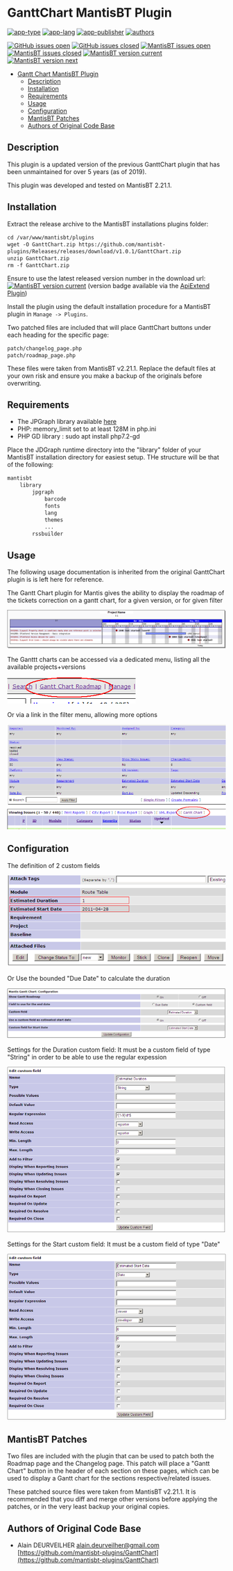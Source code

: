 # GanttChart MantisBT Plugin

[![app-type](https://img.shields.io/badge/category-mantisbt%20plugins-blue.svg)](https://github.com/spmeesseman)
[![app-lang](https://img.shields.io/badge/language-php-blue.svg)](https://github.com/spmeesseman)
[![app-publisher](https://img.shields.io/badge/%20%20%F0%9F%93%A6%F0%9F%9A%80-app--publisher-e10000.svg)](https://github.com/spmeesseman/app-publisher)
[![authors](https://img.shields.io/badge/authors-scott%20meesseman%20--%20alain%20deurveilher-6F02B5.svg?logo=visual%20studio%20code)](https://github.com/spmeesseman)

[![GitHub issues open](https://img.shields.io/github/issues-raw/spmeesseman/GanttChart.svg?maxAge=2592000&logo=github)](https://github.com/mantisbt-plugins/GanttChart/issues)
[![GitHub issues closed](https://img.shields.io/github/issues-closed-raw/spmeesseman/GanttChart.svg?maxAge=2592000&logo=github)](https://github.com/mantisbt-plugins/GanttChart/issues)
[![MantisBT issues open](https://app1.spmeesseman.com/projects/plugins/ApiExtend/api/issues/countbadge/GanttChart/open)](https://app1.spmeesseman.com/projects/set_project.php?project=GanttChart&make_default=no&ref=bug_report_page.php)
[![MantisBT issues closed](https://app1.spmeesseman.com/projects/plugins/ApiExtend/api/issues/countbadge/GanttChart/closed)](https://app1.spmeesseman.com/projects/set_project.php?project=GanttChart&make_default=no&ref=bug_report_page.php)
[![MantisBT version current](https://app1.spmeesseman.com/projects/plugins/ApiExtend/api/versionbadge/GanttChart/current)](https://app1.spmeesseman.com/projects/set_project.php?project=GanttChart&make_default=no&ref=plugin.php?page=Releases/releases)
[![MantisBT version next](https://app1.spmeesseman.com/projects/plugins/ApiExtend/api/versionbadge/GanttChart/next)](https://app1.spmeesseman.com/projects/set_project.php?project=GanttChart&make_default=no&ref=plugin.php?page=Releases/releases)

- [Gantt Chart MantisBT Plugin](#Gantt-Chart-MantisBT-Plugin)
  - [Description](#Description)
  - [Installation](#Installation)
  - [Requirements](#Requirements)
  - [Usage](#Usage)
  - [Configuration](#Configuration)
  - [MantisBT Patches](#MantisBT-Patches)
  - [Authors of Original Code Base](#Authors-of-Original-Code-Base)

## Description

This plugin is a updated version of the previous GanttChart plugin that has been unmaintained for over 5 years (as of 2019).

This plugin was developed and tested on MantisBT 2.21.1.

## Installation

Extract the release archive to the MantisBT installations plugins folder:

    cd /var/www/mantisbt/plugins
    wget -O GanttChart.zip https://github.com/mantisbt-plugins/Releases/releases/download/v1.0.1/GanttChart.zip
    unzip GanttChart.zip
    rm -f GanttChart.zip

Ensure to use the latest released version number in the download url: [![MantisBT version current](https://app1.spmeesseman.com/projects/plugins/ApiExtend/api/versionbadge/GanttChart/current)](https://app1.spmeesseman.com/projects) (version badge available via the [ApiExtend Plugin](https://github.com/mantisbt-plugins/ApiExtend))


Install the plugin using the default installation procedure for a MantisBT plugin in `Manage -> Plugins`.

Two patched files are included that will place GanttChart buttons under each heading for the specific page:

    patch/changelog_page.php
    patch/roadmap_page.php

These files were taken from MantisBT v2.21.1. Replace the default files at your own risk and ensure you make a backup of the originals before overwriting.

## Requirements

- The JPGraph library available [here](https://jpgraph.net/download/)
- PHP: memory_limit set to at least 128M in php.ini
- PHP GD library : sudo apt install php7.2-gd

Place the JDGraph runtime directory into the "library" folder of your MantisBT installation directory for easiest setup.  THe structure will be that of the following:

    mantisbt
        library
            jpgraph
                barcode
                fonts
                lang
                themes
                ...
            rssbuilder

## Usage

The following usage documentation is inherited from the original GanttChart plugin is is left here for reference.

The Gantt Chart plugin for Mantis gives the ability to display the roadmap of the tickets correction on a gantt chart, for a given version, or for given filter

![Ex1](res/example_001.png)

The Ganttt charts can be accessed via a dedicated menu, listing all the available projects+versions<br />

![Ex2](res/GanttChart_Menu_001.png)

Or via a link in the filter menu, allowing more options

![Ex3](res/GanttChart_ViewIssue_Link_001.png)

## Configuration

The definition of 2 custom fields

![Ex4](res/bug_page.png)

Or Use the bounded "Due Date" to calculate the duration

![Ex5](res/config_page.png)

Settings for the Duration custom field: It must be a custom field of type "String" in order to be able to use the regular expession

![Ex6](res/Mantis_Plugin_Gantt_Duration_Custom_Field_001.png)

Settings for the Start custom field: It must be a custom field of type "Date"

![Ex7](res/Mantis_Plugin_Gantt_StartDate_Custom_Field_001.png)

## MantisBT Patches

Two files are included with the plugin that can be used to patch both the Roadmap page and the Changelog page.  This patch will place a "Gantt Chart" button in the header of each section on these pages, which can be used to display a Gantt chart for the sections respective/related issues.

These patched source files were taken from MantisBT v2.21.1.  It is recommended that you diff and merge other versions before applying the patches, or in the very least backup your original copies.

## Authors of Original Code Base

- Alain DEURVEILHER <alain.deurveilher@gmail.com>
  [https://github.com/mantisbt-plugins/GanttChart](https://github.com/mantisbt-plugins/GanttChart)
